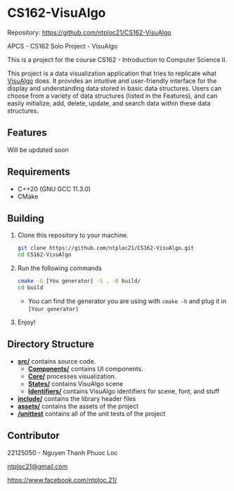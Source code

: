 # CS162-VisuAlgo

Repository: https://github.com/ntploc21/CS162-VisuAlgo

APCS - CS162 Solo Project - VisuAlgo

This is a project for the course CS162 - Introduction to Computer Science II. 

This project is a data visualization application that tries to replicate what [VisuAlgo](https://visualgo.net/en) does. It provides an intuitive and user-friendly interface for the display and understanding data stored in basic data structures. Users can choose from a variety of data structures (listed in the Features), and can easily initialize, add, delete, update, and search data within these data structures.
## Features
Will be updated soon
## Requirements
* C++20 (GNU GCC 11.3.0)
* CMake

## Building
1. Clone this repository to your machine.
    ```bash
    git clone https://github.com/ntploc21/CS162-VisuAlgo.git
    cd CS162-VisuAlgo
    ```

2. Run the following commands
    ```bash
    cmake -G [You generator] -S . -B build/
    cd build
    ```
    - You can find the generator you are using with ```cmake -h``` and plug it in ```[Your generator]``` 
3. Enjoy!

## Directory Structure
- [**src/**](src) contains source code.
    - [**Components/**](src/Components) contains UI components.
    - [**Core/**](src/Core) processes visualization.
    - [**States/**](src/States) contains VisuAlgo scene
    - [**Identifiers/**](src/Identifiers) contains VisuAlgo identifiers for scene, font, and stuff
- [**include/**](include) contains the library header files
- [**assets/**](assets) contains the assets of the project
- [**/unittest**](unittest) contains all of the unit tests of the project

## Contributor
22125050 - Nguyen Thanh Phuoc Loc

ntploc21@gmail.com

https://www.facebook.com/ntploc.21/
